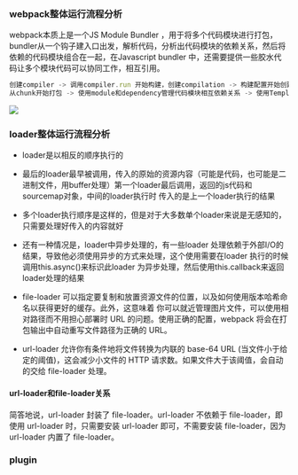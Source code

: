 ### webpack整体运行流程分析
webpack本质上是一个JS Module Bundler ，用于将多个代码模块进行打包，bundler从一个钩子建入口出发，解析代码，分析出代码模块的依赖关系，然后将依赖的代码模块组合在一起，在Javascript bundler 中，还需要提供一些胶水代码让多个模块代码可以协同工作，相互引用。

```javascript
创建compiler -> 调用compiler.run 开始构建，创建compilation -> 构建配置开始创建chunk -> 使用parser
从chunk开始打包 -> 使用module和dependency管理代码模块相互依赖关系 -> 使用Template基于compilation的数据生成结果代码
```

<img src="https://pic3.zhimg.com/80/v2-e8dd140fa3852daf25371de3b57aa6fe_720w.jpg"/>

### loader整体运行流程分析

- loader是以相反的顺序执行的
- 最后的loader最早被调用，传入的原始的资源内容（可能是代码，也可能是二进制文件，用buffer处理）第一个loader最后调用，返回的js代码和sourcemap对象，中间的loader执行时 传入的是上一个loader执行的结果
- 多个loader执行顺序是这样的，但是对于大多数单个loader来说是无感知的，只需要处理好传入的内容就好
- 还有一种情况是，loader中异步处理的，有一些loader 处理依赖于外部I/O的结果，导致他必须使用异步的方式来处理，这个使用需要在loader 执行的时候调用this.async()来标识此loader 为异步处理，然后使用this.callback来返回loader处理的结果

- file-loader
可以指定要复制和放置资源文件的位置，以及如何使用版本哈希命名以获得更好的缓存。此外，这意味着 你可以就近管理图片文件，可以使用相对路径而不用担心部署时 URL 的问题。使用正确的配置，webpack 将会在打包输出中自动重写文件路径为正确的 URL。
- url-loader
允许你有条件地将文件转换为内联的 base-64 URL (当文件小于给定的阈值)，这会减少小文件的 HTTP 请求数。如果文件大于该阈值，会自动的交给 file-loader 处理。
#### url-loader和file-loader关系
简答地说，url-loader 封装了 file-loader。url-loader 不依赖于 file-loader，即使用 url-loader 时，只需要安装 url-loader 即可，不需要安装 file-loader，因为 url-loader 内置了 file-loader。


### plugin